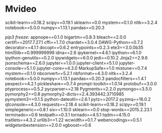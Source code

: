 # Mvideo

scikit-learn==0.18.2
scipy==0.19.1
sklearn==0.0
mystem==0.1.0
nltk==3.2.4
notebook==5.0.0
numpy==1.13.1
pandas==0.20.3


*pip3 freeze:*
appnope==0.1.0
bigartm==0.8.3
bleach==2.0.0
certifi==2017.7.27.1
cffi==1.7.0
chardet==3.0.4
DAWG-Python==0.7.2
decorator==4.1.1
docopt==0.6.2
entrypoints==0.2.3
ete3==3.0.0b35
html5lib==0.999999999
idna==2.6
ipykernel==4.6.1
ipython==6.1.0
ipython-genutils==0.2.0
ipywidgets==6.0.0
jedi==0.10.2
Jinja2==2.9.6
jsonschema==2.6.0
jupyter==1.0.0
jupyter-client==5.1.0
jupyter-console==5.1.0
jupyter-core==4.3.0
MarkupSafe==1.0
mistune==0.7.4
mystem==0.1.0
nbconvert==5.2.1
nbformat==4.3.0
nltk==3.2.4
notebook==5.0.0
numpy==1.13.1
pandas==0.20.3
pandocfilters==1.4.1
pexpect==4.2.1
pickleshare==0.7.4
prompt-toolkit==1.0.14
protobuf==3.0.0
ptyprocess==0.5.2
pycparser==2.18
Pygments==2.2.0
pymongo==3.5.0
pymorphy2==0.8
pymorphy2-dicts==2.4.393442.3710985
pymystem3==0.1.5
python-dateutil==2.6.1
pytz==2017.2
pyzmq==16.0.2
qtconsole==4.3.0
requests==2.18.4
scikit-learn==0.18.2
scipy==0.19.1
simplegeneric==0.8.1
six==1.10.0
sklearn==0.0
stop-words==2015.2.23.1
terminado==0.6
testpath==0.3.1
tornado==4.5.1
tqdm==4.15.0
traitlets==4.3.2
urllib3==1.22
wcwidth==0.1.7
webencodings==0.5.1
widgetsnbextension==2.0.0
xgboost==0.6
